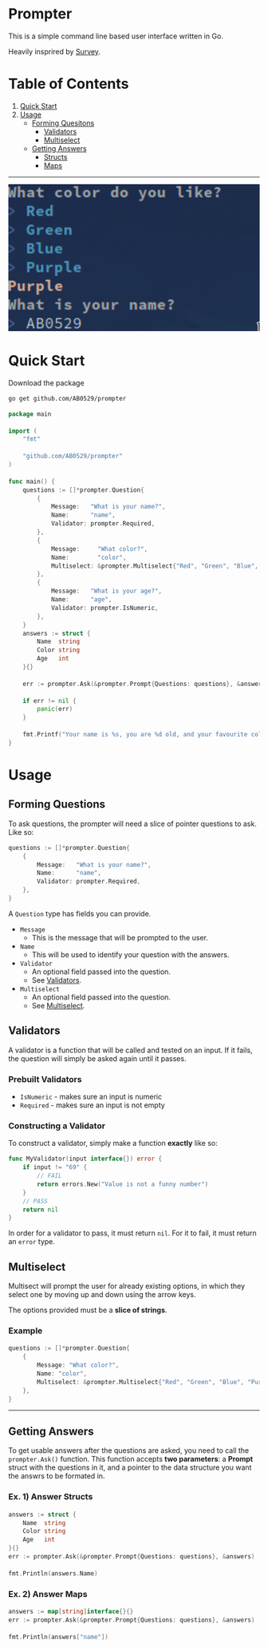 # Prompter

This is a simple command line based user interface written in Go.

Heavily insprired by [Survey](https://github.com/AlecAivazis/survey).
# Table of Contents
1. [Quick Start](#quick-start)
1. [Usage](#usage)
    - [Forming Quesitons](#forming-questions)
        -   [Validators](#validators)
        - [Multiselect](#multiselect)
    - [Getting Answers](#getting-answers)
        - [Structs](#ex-1-answer-structs)
        - [Maps](#ex-2-answer-maps)

---

<p align="center">
<img src="https://github.com/AB0529/prompter/raw/main/Showcase-Image.png" data-canonical-src="https://github.com/AB0529/prompter/raw/main/Showcase-Image.png" width="512" />
</p>

# Quick Start
Download the package
```sh
go get github.com/AB0529/prompter
```
```go
package main

import (
	"fmt"

	"github.com/AB0529/prompter"
)

func main() {
	questions := []*prompter.Question{
		{
			Message:   "What is your name?",
			Name:      "name",
			Validator: prompter.Required,
		},
		{
			Message:     "What color?",
			Name:        "color",
			Multiselect: &prompter.Multiselect{"Red", "Green", "Blue", "Purple"},
		},
		{
			Message:   "What is your age?",
			Name:      "age",
			Validator: prompter.IsNumeric,
		},
	}
	answers := struct {
		Name  string
		Color string
		Age   int
	}{}

	err := prompter.Ask(&prompter.Prompt{Questions: questions}, &answers)

	if err != nil {
		panic(err)
	}

	fmt.Printf("Your name is %s, you are %d old, and your favourite color is %s!\n", answers.Name, answers.Age, answers.Color)
}
```

# Usage
## Forming Questions
To ask questions, the prompter will need a slice of pointer questions to ask. Like so:
```go
questions := []*prompter.Question{
    {
        Message:   "What is your name?",
        Name:      "name",
        Validator: prompter.Required,
    },
}
```
A `Question` type has fields you can provide.
- `Message`
    - This is the message that will be prompted to the user.
- `Name`
    - This will be used to identify your question with the answers.
- `Validator`
    - An optional field passed into the question.
    - See [Validators](#Validators).
- `Multiselect`
    - An optional field passed into the question.
    - See [Multiselect](#Multiselect).

## Validators
A validator is a function that will be called and tested on an input. If it fails, the question will simply be asked again until it passes.
### Prebuilt Validators
- `IsNumeric` - makes sure an input is numeric
- `Required` - makes sure an input is not empty

### Constructing a Validator
To construct a validator, simply make a function **exactly** like so:
```go
func MyValidator(input interface{}) error {
    if input != "69" {
        // FAIL
        return errors.New("Value is not a funny number")
    }
    // PASS
    return nil
}
```
In order for a validator to pass, it must return `nil`. For it to fail, it must return an `error` type. 

## Multiselect
Multisect will prompt the user for already existing options, in which they select one by moving up and down using the arrow keys.

The options provided must be a **slice of strings**.

### Example
```go
questions := []*prompter.Question{
    {
        Message: "What color?",
        Name: "color",
        Multiselect: &prompter.Multiselect{"Red", "Green", "Blue", "Purple"},
    },
}
```

---

## Getting Answers
To get usable answers after the questions are asked, you need to call the `prompter.Ask()` function. This function accepts **two parameters**: a **Prompt** struct with the questions in it, and a pointer to the data structure you want the answrs to be formated in.

### Ex. 1) Answer Structs
```go
answers := struct {
    Name  string
    Color string
    Age   int
}{}
err := prompter.Ask(&prompter.Prompt{Questions: questions}, &answers)

fmt.Println(answers.Name)
```
### Ex. 2) Answer Maps
```go
answers := map[string]interface{}{}
err := prompter.Ask(&prompter.Prompt{Questions: questions}, &answers)

fmt.Println(answers["name"])
```